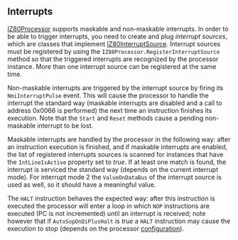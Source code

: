 ## Interrupts

[IZ80Processor](../src/main/java/konamiman/z80/Z80Processor.java) supports maskable and non-maskable interrupts. In order to be able to trigger interrupts, you need to create and plug _interrupt sources_, which are classes that implement [IZ80InterruptSource](../Main/Dependencies%20Interfaces/IZ80InterruptSource.cs). Interrupt sources must be registered by using the `IZ80Processor.RegisterInterruptSource` method so that the triggered interrupts are recognized by the processor instance. More than one interrupt source can be registered at the same time.

Non-maskable interrupts are triggered by the interrupt source by firing its `NmiInterruptPulse` event. This will cause the processor to handle the interrupt the standard way (maskable interrupts are disabled and a call to address 0x0066 is performed) the next time an instruction finishes its execution. Note that the `Start` and `Reset` methods cause a pending non-maskable interrupt to be lost.

Maskable interrupts are handled by the processor in the following way: after an instruction execution is finished, and if maskable interrupts are enabled, the list of registered interrupts sources is scanned for instances that have the `IntLineIsActive` property set to _true_. If at least one match is found, the interrupt is serviced the standard way (depends on the current interrupt mode). For interrupt mode 2 the `ValueOnDataBus` of the interrupt source is used as well, so it should have a meaningful value.

The `HALT` instruction behaves the expected way: after this instruction is executed the processor will enter a loop in which `NOP` instructions are executed (PC is not incremented) until an interrupt is received; note however that if `AutoSopOnDiPlusHalt` is _true_ a `HALT` instruction may cause the execution to stop (depends on the processor [configuration](Configuration.md)).
